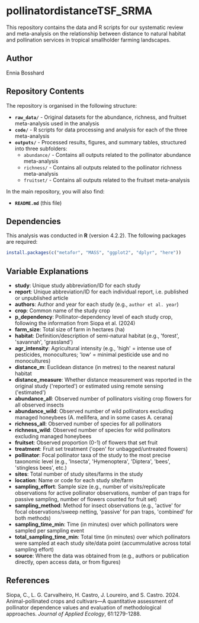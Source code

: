 # pollinatordistanceTSF_SRMA

This repository contains the data and R scripts for our systematic review and meta-analysis on the relationship between distance to natural habitat and pollination services in tropical smallholder farming landscapes.

## Author

Ennia Bosshard

## Repository Contents

The repository is organised in the following structure:

- **`raw_data/`** - Original datasets for the abundance, richness, and fruitset meta-analysis used in the analysis
- **`code/`** - R scripts for data processing and analysis for each of the three meta-analysis
- **`outputs/`** - Processed results, figures, and summary tables, structured into three subfolders:
  - `abundance/` - Contains all outputs related to the pollinator abundance meta-analysis
  - `richness/` - Contains all outputs related to the pollinator richness meta-analysis
  - `fruitset/` - Contains all outputs related to the fruitset meta-analysis

In the main repository, you will also find:  
- **`README.md`** (this file)  

## Dependencies

This analysis was conducted in **R** (version 4.2.2). The following packages are required:  

```r
install.packages(c("metafor", "MASS", "ggplot2", "dplyr", "here"))
```

## Variable Explanations

- **study**: Unique study abbreviation/ID for each study
- **report**: Unique abbreviation/ID for each individual report, i.e. published or unpublished article
- **authors**: Author and year for each study (e.g., `author et al. year`)
- **crop**: Common name of the study crop
- **p_dependency**: Pollinator-dependency level of each study crop, following the information from Siopa et al. (2024)
- **farm_size**: Total size of farm in hectares (ha)
- **habitat**: Definition/description of semi-natural habitat (e.g., 'forest', 'savannah', 'grassland')
- **agr_intensity**: Agricultural intensity (e.g., 'high' = intense use of pesticides, monocultures; 'low' = minimal pesticide use and no monocultures)
- **distance_m**: Euclidean distance (in metres) to the nearest natural habitat
- **distance_measure**: Whether distance measurement was reported in the original study ('reported') or estimated using remote sensing ('estimated')
- **abundance_all**: Observed number of pollinators visiting crop flowers for all observed insects
- **abundance_wild**: Observed number of wild pollinators excluding managed honeybees (A. mellifera, and in some cases A. cerana)
- **richness_all**: Observed number of species for all pollinators
- **richness_wild**: Observed number of species for wild pollinators excluding managed honeybees
- **fruitset**: Observed proportion (0-1) of flowers that set fruit
- **treatment**: Fruit set treatment ('open' for unbagged/untreated flowers)
- **pollinator**: Focal pollinator taxa of the study to the most precise taxonomic level (e.g., 'Insecta', 'Hymenoptera', 'Diptera', 'bees', 'stingless bees', etc.)
- **sites**: Total number of study sites/farms in the study
- **location**: Name or code for each study site/farm
- **sampling_effort**: Sample size (e.g., number of visits/replicate observations for active pollinator observations, number of pan traps for passive sampling, number of flowers counted for fruit set)
- **sampling_method**: Method for insect observations (e.g., 'active' for focal observations/sweep netting, 'passive' for pan traps, 'combined' for both methods)
- **sampling_time_min**: Time (in minutes) over which pollinators were sampled per sampling event
- **total_sampling_time_min**: Total time (in minutes) over which pollinators were sampled at each study site/data point (accummulative across total sampling effort)
- **source**: Where the data was obtained from (e.g., authors or publication directly, open access data, or from figures)

## References

Siopa, C., L. G. Carvalheiro, H. Castro, J. Loureiro, and S. Castro. 2024. Animal-pollinated crops and cultivars—A quantitative assessment of pollinator dependence values and evaluation of methodological approaches. *Journal of Applied Ecology*, 61:1279-1288.

